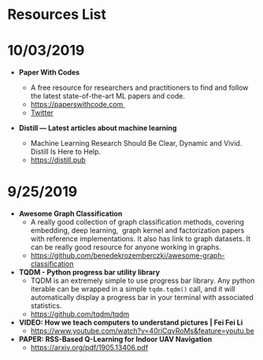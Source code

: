 # Resources List

# 10/03/2019  

* **Paper With Codes** 
    * A free resource for researchers and practitioners to find and follow the latest state-of-the-art ML papers and code. 
    * https://paperswithcode.com 
    * [Twitter](https://twitter.com/paperswithcode)

* **Distill — Latest articles about machine learning** 
    * Machine Learning Research Should Be Clear, Dynamic and Vivid. Distill Is Here to Help.
    * https://distill.pub


    
# 9/25/2019

* **Awesome Graph Classification**
    * A really good collection of graph classification methods, covering embedding, deep learning,   graph kernel and
    factorization papers with reference implementations. It also has link to graph datasets.
    It can be really good resource for anyone working in graphs.
	* https://github.com/benedekrozemberczki/awesome-graph-classification
* **TQDM - Python progress bar utility library**
	* TQDM is an extremely simple to use progress bar library. Any python
	  iterable can be wrapped in a simple `tqdm.tqdm()` call, and it will
	  automatically display a progress bar in your terminal with associated statistics.
	* https://github.com/tqdm/tqdm
* **VIDEO: How we teach computers to understand pictures | Fei Fei Li**
	* https://www.youtube.com/watch?v=40riCqvRoMs&feature=youtu.be
* **PAPER: RSS-Based Q-Learning for Indoor UAV Navigation**
	* https://arxiv.org/pdf/1905.13406.pdf


